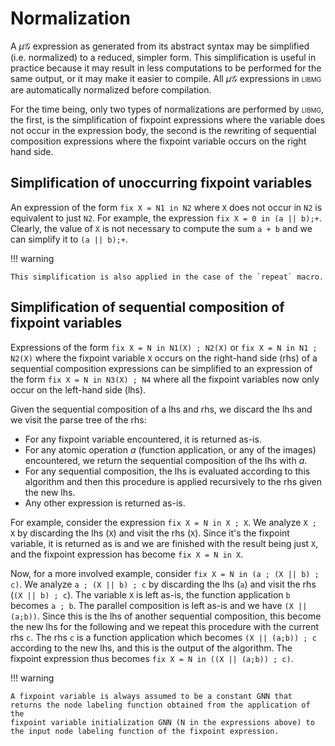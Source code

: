 # Normalization

A $\mu\mathcal{G}$ expression as generated from its abstract syntax may be simplified (i.e. normalized) to a reduced, simpler form.
This simplification is useful in practice because it may result in less computations to be performed for the same output,
or it may make it easier to compile. All $\mu\mathcal{G}$ expressions in <span style="font-variant:small-caps;">libmg</span>
are automatically normalized before compilation.

For the time being, only two types of normalizations are performed by <span style="font-variant:small-caps;">libmg</span>, 
the first, is the simplification of fixpoint expressions where the variable does not occur in the expression body, the second
is the rewriting of sequential composition expressions where the fixpoint variable occurs on the right hand side.

## Simplification of unoccurring fixpoint variables

An expression of the form `fix X = N1 in N2` where `X` does not occur in `N2` is equivalent to just `N2`.
For example, the expression `fix X = 0 in (a || b);+`. Clearly, the value of `X` is not necessary to compute the sum `a + b` 
and we can simplify it to `(a || b);+`.

!!! warning
    
    This simplification is also applied in the case of the `repeat` macro.

## Simplification of sequential composition of fixpoint variables

Expressions of the form `fix X = N in N1(X) ; N2(X)` or `fix X = N in N1 ; N2(X)` where the fixpoint variable `X` 
occurs on the right-hand side (rhs) of a sequential composition expressions can be simplified to an expression of the form
`fix X = N in N3(X) ; N4` where all the fixpoint variables now only occur on the left-hand side (lhs).

Given the sequential composition of a lhs and rhs, we discard the lhs and we visit the parse tree of the rhs:

* For any fixpoint variable encountered, it is returned as-is.
* For any atomic operation $a$ (function application, or any of the images) encountered, we return the sequential composition of the lhs with $a$.
* For any sequential composition, the lhs is evaluated according to this algorithm and then this procedure is applied recursively to the rhs given the new lhs.
* Any other expression is returned as-is.

For example, consider the expression `fix X = N in X ; X`. We analyze `X ; X` by discarding the lhs (`X`) and visit the rhs (`X`).
Since it's the fixpoint variable, it is returned as is and we are finished with the result being just `X`, and the fixpoint expression has become
`fix X = N in X`.

Now, for a more involved example, consider `fix X = N in (a ; (X || b) ; c)`. We analyze `a ; (X || b) ; c` by discarding the lhs (`a`) and visit the
rhs (`(X || b) ; c`). The variable `X` is left as-is, the function application `b` becomes `a ; b`. The parallel composition is left as-is and we have
`(X || (a;b))`. Since this is the lhs of another sequential composition, this become the new lhs for the following and we repeat this procedure with the current 
rhs `c`. The rhs `c` is a function application  which becomes `(X || (a;b)) ; c` according to the new lhs, and this is the output of the algorithm. The fixpoint
expression thus becomes `fix X = N in ((X || (a;b)) ; c)`.

!!! warning
    
    A fixpoint variable is always assumed to be a constant GNN that returns the node labeling function obtained from the application of the 
    fixpoint variable initialization GNN (N in the expressions above) to the input node labeling function of the fixpoint expression.